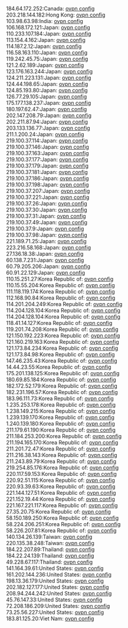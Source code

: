 184.64.172.252:Canada: [ovpn config](vpn/184_64_172_252.ovpn)  
203.218.144.182:Hong Kong: [ovpn config](vpn/203_218_144_182.ovpn)  
103.98.63.98:India: [ovpn config](vpn/103_98_63_98.ovpn)  
106.168.172.121:Japan: [ovpn config](vpn/106_168_172_121.ovpn)  
110.233.107.184:Japan: [ovpn config](vpn/110_233_107_184.ovpn)  
113.154.4.162:Japan: [ovpn config](vpn/113_154_4_162.ovpn)  
114.187.2.12:Japan: [ovpn config](vpn/114_187_2_12.ovpn)  
116.58.163.110:Japan: [ovpn config](vpn/116_58_163_110.ovpn)  
119.242.45.75:Japan: [ovpn config](vpn/119_242_45_75.ovpn)  
121.2.62.189:Japan: [ovpn config](vpn/121_2_62_189.ovpn)  
123.176.163.244:Japan: [ovpn config](vpn/123_176_163_244.ovpn)  
124.211.223.131:Japan: [ovpn config](vpn/124_211_223_131.ovpn)  
124.44.198.65:Japan: [ovpn config](vpn/124_44_198_65.ovpn)  
124.85.193.80:Japan: [ovpn config](vpn/124_85_193_80.ovpn)  
126.77.29.105:Japan: [ovpn config](vpn/126_77_29_105.ovpn)  
175.177.138.237:Japan: [ovpn config](vpn/175_177_138_237.ovpn)  
180.197.62.47:Japan: [ovpn config](vpn/180_197_62_47.ovpn)  
202.147.208.79:Japan: [ovpn config](vpn/202_147_208_79.ovpn)  
202.211.87.94:Japan: [ovpn config](vpn/202_211_87_94.ovpn)  
203.133.136.77:Japan: [ovpn config](vpn/203_133_136_77.ovpn)  
211.1.200.24:Japan: [ovpn config](vpn/211_1_200_24.ovpn)  
219.100.37.114:Japan: [ovpn config](vpn/219_100_37_114.ovpn)  
219.100.37.146:Japan: [ovpn config](vpn/219_100_37_146.ovpn)  
219.100.37.163:Japan: [ovpn config](vpn/219_100_37_163.ovpn)  
219.100.37.177:Japan: [ovpn config](vpn/219_100_37_177.ovpn)  
219.100.37.179:Japan: [ovpn config](vpn/219_100_37_179.ovpn)  
219.100.37.181:Japan: [ovpn config](vpn/219_100_37_181.ovpn)  
219.100.37.186:Japan: [ovpn config](vpn/219_100_37_186.ovpn)  
219.100.37.198:Japan: [ovpn config](vpn/219_100_37_198.ovpn)  
219.100.37.207:Japan: [ovpn config](vpn/219_100_37_207.ovpn)  
219.100.37.221:Japan: [ovpn config](vpn/219_100_37_221.ovpn)  
219.100.37.26:Japan: [ovpn config](vpn/219_100_37_26.ovpn)  
219.100.37.30:Japan: [ovpn config](vpn/219_100_37_30.ovpn)  
219.100.37.31:Japan: [ovpn config](vpn/219_100_37_31.ovpn)  
219.100.37.49:Japan: [ovpn config](vpn/219_100_37_49.ovpn)  
219.100.37.9:Japan: [ovpn config](vpn/219_100_37_9.ovpn)  
219.100.37.98:Japan: [ovpn config](vpn/219_100_37_98.ovpn)  
221.189.71.25:Japan: [ovpn config](vpn/221_189_71_25.ovpn)  
223.216.58.168:Japan: [ovpn config](vpn/223_216_58_168.ovpn)  
27.136.18.38:Japan: [ovpn config](vpn/27_136_18_38.ovpn)  
60.138.7.231:Japan: [ovpn config](vpn/60_138_7_231.ovpn)  
60.79.205.206:Japan: [ovpn config](vpn/60_79_205_206.ovpn)  
60.91.22.129:Japan: [ovpn config](vpn/60_91_22_129.ovpn)  
110.15.251.27:Korea Republic of: [ovpn config](vpn/110_15_251_27.ovpn)  
110.15.55.204:Korea Republic of: [ovpn config](vpn/110_15_55_204.ovpn)  
111.118.119.174:Korea Republic of: [ovpn config](vpn/111_118_119_174.ovpn)  
112.168.90.84:Korea Republic of: [ovpn config](vpn/112_168_90_84.ovpn)  
114.201.204.249:Korea Republic of: [ovpn config](vpn/114_201_204_249.ovpn)  
114.204.128.104:Korea Republic of: [ovpn config](vpn/114_204_128_104.ovpn)  
114.204.128.104:Korea Republic of: [ovpn config](vpn/114_204_128_104.ovpn)  
118.41.14.127:Korea Republic of: [ovpn config](vpn/118_41_14_127.ovpn)  
119.201.74.208:Korea Republic of: [ovpn config](vpn/119_201_74_208.ovpn)  
121.150.192.223:Korea Republic of: [ovpn config](vpn/121_150_192_223.ovpn)  
121.160.219.163:Korea Republic of: [ovpn config](vpn/121_160_219_163.ovpn)  
121.173.84.234:Korea Republic of: [ovpn config](vpn/121_173_84_234.ovpn)  
121.173.84.98:Korea Republic of: [ovpn config](vpn/121_173_84_98.ovpn)  
147.46.235.43:Korea Republic of: [ovpn config](vpn/147_46_235_43.ovpn)  
14.44.23.55:Korea Republic of: [ovpn config](vpn/14_44_23_55.ovpn)  
175.201.138.125:Korea Republic of: [ovpn config](vpn/175_201_138_125.ovpn)  
180.69.85.184:Korea Republic of: [ovpn config](vpn/180_69_85_184.ovpn)  
182.172.52.179:Korea Republic of: [ovpn config](vpn/182_172_52_179.ovpn)  
182.231.196.57:Korea Republic of: [ovpn config](vpn/182_231_196_57.ovpn)  
183.96.111.73:Korea Republic of: [ovpn config](vpn/183_96_111_73.ovpn)  
1.235.253.178:Korea Republic of: [ovpn config](vpn/1_235_253_178.ovpn)  
1.238.149.215:Korea Republic of: [ovpn config](vpn/1_238_149_215.ovpn)  
1.239.139.170:Korea Republic of: [ovpn config](vpn/1_239_139_170.ovpn)  
1.240.139.180:Korea Republic of: [ovpn config](vpn/1_240_139_180.ovpn)  
211.179.61.190:Korea Republic of: [ovpn config](vpn/211_179_61_190.ovpn)  
211.184.253.200:Korea Republic of: [ovpn config](vpn/211_184_253_200.ovpn)  
211.194.165.170:Korea Republic of: [ovpn config](vpn/211_194_165_170.ovpn)  
211.201.72.47:Korea Republic of: [ovpn config](vpn/211_201_72_47.ovpn)  
211.216.38.143:Korea Republic of: [ovpn config](vpn/211_216_38_143.ovpn)  
211.243.89.79:Korea Republic of: [ovpn config](vpn/211_243_89_79.ovpn)  
219.254.85.176:Korea Republic of: [ovpn config](vpn/219_254_85_176.ovpn)  
220.117.59.153:Korea Republic of: [ovpn config](vpn/220_117_59_153.ovpn)  
220.92.51.115:Korea Republic of: [ovpn config](vpn/220_92_51_115.ovpn)  
220.93.39.63:Korea Republic of: [ovpn config](vpn/220_93_39_63.ovpn)  
221.144.127.51:Korea Republic of: [ovpn config](vpn/221_144_127_51.ovpn)  
221.152.19.44:Korea Republic of: [ovpn config](vpn/221_152_19_44.ovpn)  
221.167.221.117:Korea Republic of: [ovpn config](vpn/221_167_221_117.ovpn)  
27.35.20.75:Korea Republic of: [ovpn config](vpn/27_35_20_75.ovpn)  
58.150.189.250:Korea Republic of: [ovpn config](vpn/58_150_189_250.ovpn)  
58.224.206.251:Korea Republic of: [ovpn config](vpn/58_224_206_251.ovpn)  
58.226.207.81:Korea Republic of: [ovpn config](vpn/58_226_207_81.ovpn)  
140.134.26.139:Taiwan: [ovpn config](vpn/140_134_26_139.ovpn)  
220.135.38.248:Taiwan: [ovpn config](vpn/220_135_38_248.ovpn)  
184.22.207.89:Thailand: [ovpn config](vpn/184_22_207_89.ovpn)  
184.22.24.139:Thailand: [ovpn config](vpn/184_22_24_139.ovpn)  
49.228.67.117:Thailand: [ovpn config](vpn/49_228_67_117.ovpn)  
141.164.39.61:United States: [ovpn config](vpn/141_164_39_61.ovpn)  
161.202.144.236:United States: [ovpn config](vpn/161_202_144_236.ovpn)  
198.13.36.179:United States: [ovpn config](vpn/198_13_36_179.ovpn)  
202.182.127.177:United States: [ovpn config](vpn/202_182_127_177.ovpn)  
208.94.244.242:United States: [ovpn config](vpn/208_94_244_242.ovpn)  
45.76.147.33:United States: [ovpn config](vpn/45_76_147_33.ovpn)  
72.208.186.209:United States: [ovpn config](vpn/72_208_186_209.ovpn)  
73.25.56.227:United States: [ovpn config](vpn/73_25_56_227.ovpn)  
183.81.125.20:Viet Nam: [ovpn config](vpn/183_81_125_20.ovpn)  
